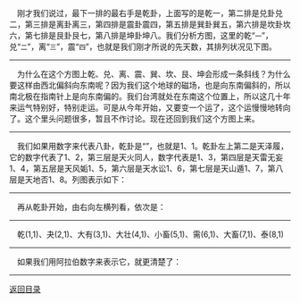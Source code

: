 &emsp;刚才我们说过，最下一排的最右手是乾卦，上面写的是乾一，第二排是兑卦兑二，第三排是离卦离三，第四排是震卦震四，第五排是巽卦巽五，第六排是坎卦坎六，第七排是艮卦艮七，第八排是坤卦坤八。我们分析方图，这里的乾“``一``”，兑“``二``”，离“``三``”，震“``四``”，也就是我们刚才所说的先天数，其排列状况见下图。
___
&emsp;为什么在这个方图上乾、兑、离、震、巽、坎、艮、坤会形成一条斜线？为什么要这样由西北偏斜向东南呢？因为我们这个地球的磁场，也是向东南偏斜的，所以南北极在指南针上是向东南偏的。我们台湾就处在东南这个位置上，所以这几十年来运气特别好，特别走运。可是从今年开始，又要变一个运了，这个运慢慢地转向了。这个里头问题很多，暂且不作讨论。现在还回到我们这个方图上来。
___
&emsp;我们如果用数字来代表八卦，乾卦是“”，也就是1、1。乾卦左上第二是天泽履，它的数字代表了1、2，第三层是天火同人，数字代表是1、3，第四层是天雷无妄1、4，第五层是天风姤1、5，第六层是天水讼1、6，第七层是天山遁1、7，第八层是天地否1、8。列图表示如下：
___
&emsp;再从乾卦开始，由右向左横列看，依次是：
___
&emsp;乾(1,1)、夬(2,1)、大有(3,1)、大壮(4,1)、小畜(5,1)、需(6,1)、大畜(7,1)、泰(8,1)
___
&emsp;如果我们用阿拉伯数字来表示它，就更清楚了：
___
[返回目录](../../../master/README.md#目录)